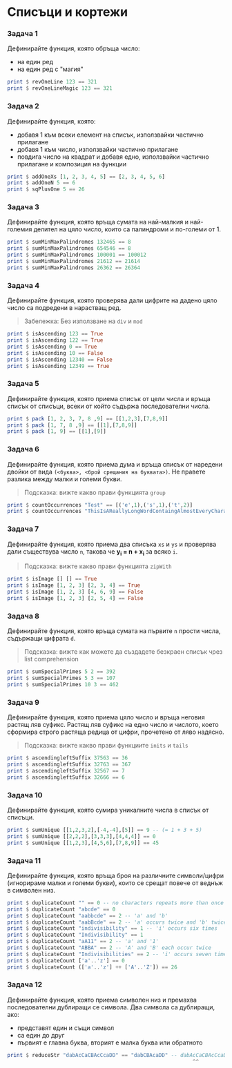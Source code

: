 # Списъци и кортежи

### Задача 1
Дефинирайте функция, която обръща число:
 - на един ред
 - на един ред с "магия"

```haskell
print $ revOneLine 123 == 321
print $ revOneLineMagic 123 == 321
```

### Задача 2
Дефинирайте функция, която:
 - добавя 1 към всеки елемент на списък, използвайки частично прилагане
 - добавя 1 към число, използвайки частично прилагане
 - повдига число на квадрат и добавя едно, използвайки частично прилагане и композиция на функции

```haskell
print $ addOneXs [1, 2, 3, 4, 5] == [2, 3, 4, 5, 6]
print $ addOneN 5 == 6
print $ sqPlusOne 5 == 26
```

### Задача 3
Дефинирайте функция, която връща сумата на най-малкия и най-големия делител на цяло число, които са палиндроми и по-големи от 1.

```haskell
print $ sumMinMaxPalindromes 132465 == 8
print $ sumMinMaxPalindromes 654546 == 8
print $ sumMinMaxPalindromes 100001 == 100012
print $ sumMinMaxPalindromes 21612 == 21614
print $ sumMinMaxPalindromes 26362 == 26364
```

### Задача 4
Дефинирайте функция, която проверява дали цифрите на дадено цяло число са подредени в нарастващ ред.

> Забележка: Без използване на `div` и `mod`

```haskell
print $ isAscending 123 == True
print $ isAscending 122 == True
print $ isAscending 0 == True
print $ isAscending 10 == False
print $ isAscending 12340 == False
print $ isAscending 12349 == True
```

### Задача 5
Дефинирайте функция, която приема списък от цели числа и връща списък от списъци, всеки от който съдържа последователни числа.

```haskell
print $ pack [1, 2, 3, 7, 8 ,9] == [[1,2,3],[7,8,9]]
print $ pack [1, 7, 8 ,9] == [[1],[7,8,9]]
print $ pack [1, 9] == [[1],[9]]
```

### Задача 6
Дефинирайте функция, която приема дума и връща списък от наредени двойки от вида `(<буква>, <брой срещания на буквата>)`. Не правете разлика между малки и големи букви.

> Подсказка: вижте какво прави функцията `group`

```haskell
print $ countOccurrences "Test" == [('e',1),('s',1),('t',2)]
print $ countOccurrences "ThisIsAReallyLongWordContaingAlmostEveryCharacter" == [('a',6),('c',3),('d',1),('e',4),('g',2),('h',2),('i',3),('l',4),('m',1),('n',3),('o',4),('r',5),('s',3),('t',4),('v',1),('w',1),('y',2)]
```

### Задача 7
Дефинирайте функция, която приема два списъка `xs` и `ys` и проверява дали съществува число `n`, такова че **y<sub>i</sub> = n + x<sub>i</sub>** за всяко `i`.

> Подсказка: вижте какво прави функцията `zipWith`

```haskell
print $ isImage [] [] == True
print $ isImage [1, 2, 3] [2, 3, 4] == True
print $ isImage [1, 2, 3] [4, 6, 9] == False
print $ isImage [1, 2, 3] [2, 5, 4] == False
```

### Задача 8
Дефинирайте функция, която връща сумата на първите `n` прости числа, съдържащи цифрата `d`.

> Подсказка: вижте как можете да създадете безкраен списък чрез list comprehension

```haskell
print $ sumSpecialPrimes 5 2 == 392
print $ sumSpecialPrimes 5 3 == 107
print $ sumSpecialPrimes 10 3 == 462
```

### Задача 9
Дефинирайте функция, която приема цяло число и връща неговия растящ ляв суфикс. Растящ ляв суфикс на едно число и числото, което сформира строго растяща редица от цифри, прочетено от ляво надясно.

> Подсказка: вижте какво прави функциите `inits` и `tails`

```haskell
print $ ascendingleftSuffix 37563 == 36
print $ ascendingleftSuffix 32763 == 367
print $ ascendingleftSuffix 32567 == 7
print $ ascendingleftSuffix 32666 == 6
```

### Задача 10
Дефинирайте функция, която сумира уникалните числа в списък от списъци.

```haskell
print $ sumUnique [[1,2,3,2],[-4,-4],[5]] == 9 -- (= 1 + 3 + 5)
print $ sumUnique [[2,2,2],[3,3,3],[4,4,4]] == 0
print $ sumUnique [[1,2,3],[4,5,6],[7,8,9]] == 45
```

### Задача 11
Дефинирайте функция, която връща броя на различните символи/цифри (игнорираме малки и големи букви), които се срещат повече от веднъж в символен низ.

```haskell
print $ duplicateCount "" == 0 -- no characters repeats more than once
print $ duplicateCount "abcde" == 0
print $ duplicateCount "aabbcde" == 2 -- 'a' and 'b'
print $ duplicateCount "aabBcde" == 2 -- 'a' occurs twice and 'b' twice (`b` and `B`)
print $ duplicateCount "indivisibility" == 1 -- 'i' occurs six times
print $ duplicateCount "Indivisibility" == 1
print $ duplicateCount "aA11" == 2 -- 'a' and '1'
print $ duplicateCount "ABBA" == 2 -- 'A' and 'B' each occur twice
print $ duplicateCount "Indivisibilities" == 2 -- 'i' occurs seven times and 's' occurs twice
print $ duplicateCount ['a'..'z'] == 0
print $ duplicateCount (['a'..'z'] ++ ['A'..'Z']) == 26
```

### Задача 12
Дефинирайте функция, която приема символен низ и премахва последователни дублиращи се символа. Два символа са дублиращи, ако:
 - представят един и същи символ
 - са един до друг
 - първият е главна буква, вторият е малка буква или обратното

```haskell
print $ reduceStr "dabAcCaCBAcCcaDD" == "dabCBAcaDD" -- dabAcCaCBAcCcaDD -> dabAaCBAcCcaDD -> dabCBAcCcaDD -> dabCBAcaDD
                                                            ^^                 ^^                   ^^
```
